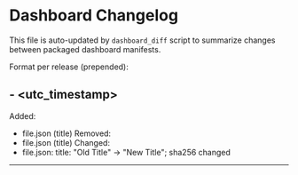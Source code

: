# Dashboard Changelog

This file is auto-updated by `dashboard_diff` script to summarize changes between packaged dashboard manifests.

Format per release (prepended):

## <version> - <utc_timestamp>
Added:
- file.json (title)
Removed:
- file.json (title)
Changed:
- file.json: title: "Old Title" -> "New Title"; sha256 changed

---
